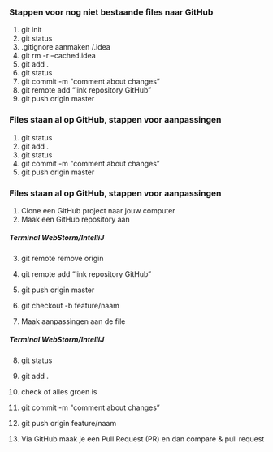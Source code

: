 ### Stappen voor nog niet bestaande files naar GitHub
1. git init
2. git status
3. .gitignore aanmaken /.idea
4. git rm -r –cached.idea
5. git add .
6. git status
7. git commit -m "comment about changes”
8. git remote add “link repository GitHub”
9. git push origin master

### Files staan al op GitHub, stappen voor aanpassingen
1. git status
2. git add .
3. git status 
4. git commit -m "comment about changes”
5. git push origin master

### Files staan al op GitHub, stappen voor aanpassingen
1. Clone een GitHub project naar jouw computer
2. Maak een GitHub repository aan

##### Terminal WebStorm/IntelliJ
3. git remote remove origin
4. git remote add “link repository GitHub”
5. git push origin master
6. git checkout -b feature/naam


7. Maak aanpassingen aan de file

##### Terminal WebStorm/IntelliJ
8. git status
9. git add .
10. check of alles groen is
11. git commit -m "comment about changes”
12. git push origin feature/naam


13. Via GitHub maak je een Pull Request (PR) en dan compare & pull request